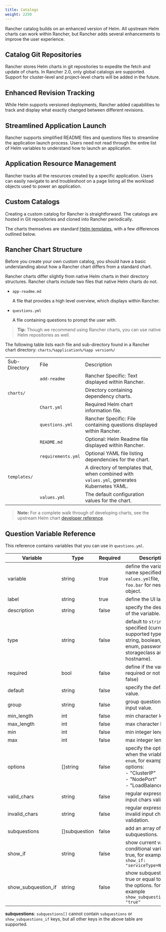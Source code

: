 ```yaml
---
title: Catalogs
weight: 2250
---
```


Rancher catalog builds on an enhanced version of Helm. All upstream Helm charts can work within Rancher, but Rancher adds several enhancements to improve the user experience.

## Catalog Git Repositories

Rancher stores Helm charts in git repositories to expedite the fetch and update of charts. In Rancher 2.0, only global catalogs are supported. Support for cluster-level and project-level charts will be added in the future.

## Enhanced Revision Tracking

While Helm supports versioned deployments, Rancher added capabilities to track and display what exactly changed between different revisions.

## Streamlined Application Launch

Rancher supports simplified README files and questions files to streamline the application launch process. Users need not read through the entire list of Helm variables to understand how to launch an application.

## Application Resource Management

Rancher tracks all the resources created by a specific application. Users can easily navigate to and troubleshoot on a page listing all the workload objects used to power an application.

## Custom Catalogs

Creating a custom catalog for Rancher is straightforward. The catalogs are hosted in Git repositories and cloned into Rancher periodically.

The charts themselves are standard [Helm templates](https://github.com/kubernetes/helm/blob/master/docs/chart_template_guide/getting_started.md), with a few differences outlined below.

## Rancher Chart Structure

Before you create your own custom catalog, you should have a basic understanding about how a Rancher chart differs from a standard chart.

Rancher charts differ slightly from native Helm charts in their directory structures. Rancher charts include two files that native Helm charts do not.

- `app-readme.md`
      
    A file that provides a high level overview, which displays within Rancher.
      
- `questions.yml`
    
    A file containing questions to prompt the user with.

>**Tip:**  Though we recommend using Rancher charts, you can use native Helm repositories as well.

The following table lists each file and sub-directory found in a Rancher chart directory: `charts/%application%/%app version%/`

<table>
	<tbody>
		<tr>
			<td>Sub-Directory </td>
			<td>File</td>
			<td>Description</td>
		</tr>
		<tr>
			<td> </td>
			<td> <code>add-readme</code></td>
			<td> Rancher Specific: Text displayed within Rancher.</td>
		</tr>
		<tr>
			<td><code>charts/</code></td>
            <td></td>
			<td>Directory containing dependency charts.</td>
		</tr>
		<tr>
			<td> </td>
			<td><code>Chart.yml</code></td>
			<td>Required Helm chart information file.</td>
		</tr>
		<tr>
			<td> </td>
			<td><code>questions.yml</code></td>
			<td>Rancher Specific: File containing questions displayed within Rancher.</td>
		</tr>
		<tr>
			<td> </td>
			<td><code>README.md</code></td>
			<td>Optional: Helm Readme file displayed within Rancher.</td>
		</tr>
			<td></td>
			<td><code>requirements.yml</code></td>
			<td>Optional YAML file listing dependencies for the chart.</td>
		</tr>
		<tr>
			<td><code>templates/</code></td>
            <td></td>
			<td>A directory of templates that, when combined with <code>values.yml</code>, generates Kubernetes YAML.</td>
		</tr>
		<tr>
			<td> </td>
			<td><code>values.yml</code></td>
			<td>The default configuration values for the chart.</td>
		</tr>
	</tbody>
</table>

>**Note:** For a complete walk through of developing charts, see the upstream Helm chart [developer reference](https://docs.helm.sh/developing_charts/).


## Question Variable Reference

This reference contains variables that you can use in `questions.yml`.

| Variable  | Type | Required | Description |
| ------------- | ------------- | --- |------------- |
| 	variable          | string  | true    |  define the variable name specified in the `values.yml`file, using `foo.bar` for nested object. |
| 	label             | string  | true      |  define the UI label. |
| 	description       | string  | false      |  specify the description of the variable.|
| 	type              | string  | false      |  default to `string` if not specified (current supported types are string, boolean, int, enum, password, storageclass and hostname).|
| 	required          | bool    | false      |  define if the variable is required or not (true \| false)|
| 	default           | string  | false      |  specify the default value. |
| 	group             | string  | false      |  group questions by input value. |
| 	min_length        | int     | false      | min character length.|
| 	max_length        | int     | false      | max character length.|
| 	min               | int     | false      |  min integer length. |
| 	max               | int     | false      |  max integer length. |
| 	options           | []string | false     |  specify the options when the vriable type is `enum`, for example: options:<br> - "ClusterIP" <br> - "NodePort" <br> - "LoadBalancer"|
| 	valid_chars       | string   | false     |  regular expression for input chars validation. |
| 	invalid_chars     | string   | false     |  regular expression for invalid input chars validation.|
| 	subquestions      | []subquestion | false|  add an array of subquestions.|
| 	show_if           | string      | false  | show current variable if conditional variable is true, for example `show_if: "serviceType=Nodeport"` |
| 	show\_subquestion_if |  string  | false     | show subquestions if is true or equal to one of the options. for example `show_subquestion_if: "true"`|

**subquestions**: `subquestions[]` cannot contain `subquestions` or `show_subquestions_if` keys, but all other keys in the above table are supported. 
